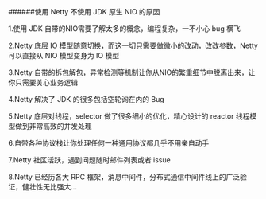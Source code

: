 ######使用 Netty 不使用 JDK 原生 NIO 的原因

1.使用 JDK 自带的NIO需要了解太多的概念，编程复杂，一不小心 bug 横飞

2.Netty 底层 IO 模型随意切换，而这一切只需要做微小的改动，改改参数，Netty可以直接从 NIO 模型变身为 IO 模型

3.Netty 自带的拆包解包，异常检测等机制让你从NIO的繁重细节中脱离出来，让你只需要关心业务逻辑

4.Netty 解决了 JDK 的很多包括空轮询在内的 Bug

5.Netty 底层对线程，selector 做了很多细小的优化，精心设计的 reactor 线程模型做到非常高效的并发处理

6.自带各种协议栈让你处理任何一种通用协议都几乎不用亲自动手

7.Netty 社区活跃，遇到问题随时邮件列表或者 issue

8.Netty 已经历各大 RPC 框架，消息中间件，分布式通信中间件线上的广泛验证，健壮性无比强大...